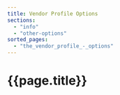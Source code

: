 ```yaml
---
title: Vendor Profile Options
sections:
  - "info"
  - "other-options"
sorted_pages:
  - "the_vendor_profile_-_options"
---
```

# {{page.title}}
